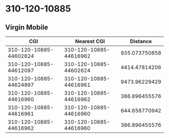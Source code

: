 # 310-120-10885
## Virgin Mobile


| CGI | Nearest CGI | Distance |
|-----|-------------|----------|
| 310-120-10885-44602624 | 310-120-10885-44616962 | 935.073750858 |
| 310-120-10885-44612097 | 310-120-10885-44602624 | 4414.47814206 |
| 310-120-10885-44624897 | 310-120-10885-44616961 | 9473.96229429 |
| 310-120-10885-44616960 | 310-120-10885-44616962 | 386.896455576 |
| 310-120-10885-44616961 | 310-120-10885-44616960 | 644.658770942 |
| 310-120-10885-44616962 | 310-120-10885-44616960 | 386.896455576 |
